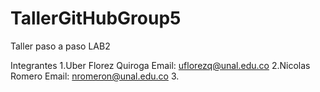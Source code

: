 # TallerGitHubGroup5

Taller paso a paso LAB2

Integrantes
1.Uber Florez Quiroga Email: uflorezq@unal.edu.co
2.Nicolas Romero Email: nromeron@unal.edu.co
3.

